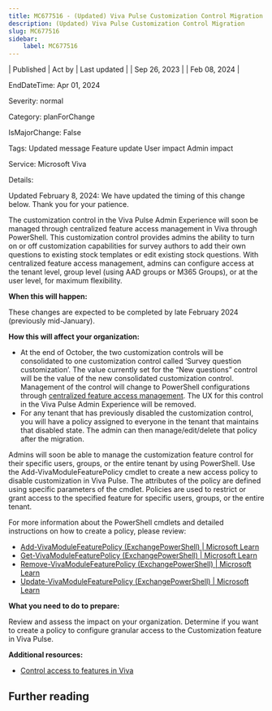 ```yaml
---
title: MC677516 - (Updated) Viva Pulse Customization Control Migration
description: (Updated) Viva Pulse Customization Control Migration
slug: MC677516
sidebar:
    label: MC677516
---
```


| Published | Act by | Last updated |
| Sep 26, 2023 |  | Feb 08, 2024 |

EndDateTime: Apr 01, 2024

Severity: normal

Category: planForChange

IsMajorChange: False

Tags: Updated message Feature update User impact Admin impact

Service: Microsoft Viva

Details: 

<p style="">Updated February 8, 2024: We have updated the timing of this change below. Thank you for your patience.</p><p style="">The customization control in the Viva Pulse Admin Experience will soon be managed through centralized feature access management in Viva through PowerShell. This customization control provides admins the ability to turn on or off customization capabilities for survey authors to add their own questions to existing stock templates or edit existing stock questions. With centralized feature access management, admins can configure access at the tenant level, group level (using AAD groups or M365 Groups), or at the user level, for maximum flexibility.&nbsp;<br></p>
<p><b>When this will happen:</b></p>

<p>These changes are expected to be completed by late February 2024 (previously mid-January).&nbsp;</p>

<p><b>How this will affect your organization:</b></p><ul><li>At the end of October, the two customization controls will be consolidated to one customization control called ‘Survey question customization’. The value currently set for the “New questions” control will be the value of the new consolidated customization control. Management of the control will change to PowerShell configurations through <a href="https://go.microsoft.com/fwlink/p/?linkid=2245618" target="_blank">centralized feature access management</a>. The UX for this control in the Viva Pulse Admin Experience will be removed. 
</li><li>For any tenant that has previously disabled the customization control, you will have a policy assigned to everyone in the tenant that maintains that disabled state. The admin can then manage/edit/delete that policy after the migration. 
</li></ul><p>Admins will soon be able to manage the customization feature control for their specific users, groups, or the entire tenant by using PowerShell. Use the Add-VivaModuleFeaturePolicy cmdlet to create a new access policy to disable customization in Viva Pulse. The attributes of the policy are defined using specific parameters of the cmdlet. Policies are used to restrict or grant access to the specified feature for specific users, groups, or the entire tenant.
</p><p>For more information about the PowerShell cmdlets and detailed instructions on how to create a policy, please review: 
</p><ul><li><a href="https://learn.microsoft.com/en-us/powershell/module/exchange/add-vivamodulefeaturepolicy?view=exchange-ps" target="_blank">Add-VivaModuleFeaturePolicy (ExchangePowerShell) | Microsoft Learn</a></li><li><a href="https://learn.microsoft.com/en-us/powershell/module/exchange/get-vivamodulefeaturepolicy?view=exchange-ps" target="_blank">Get-VivaModuleFeaturePolicy (ExchangePowerShell) | Microsoft Learn</a></li><li><a href="https://learn.microsoft.com/en-us/powershell/module/exchange/remove-vivamodulefeaturepolicy?view=exchange-ps" target="_blank">Remove-VivaModuleFeaturePolicy (ExchangePowerShell) | Microsoft Learn</a></li><li><a href="https://learn.microsoft.com/en-us/powershell/module/exchange/update-vivamodulefeaturepolicy?view=exchange-ps" target="_blank">Update-VivaModuleFeaturePolicy (ExchangePowerShell) | Microsoft Learn</a></li></ul>
<p><b>What you need to do to prepare:</b></p>
<p>Review and assess the impact on your organization. Determine if you want to create a policy to configure granular access to the Customization feature in Viva Pulse.</p><p><b>Additional resources:</b></p><ul><li><a href="https://go.microsoft.com/fwlink/p/?linkid=2245618" target="_blank">Control access to features in Viva</a></li></ul>

## Further reading
